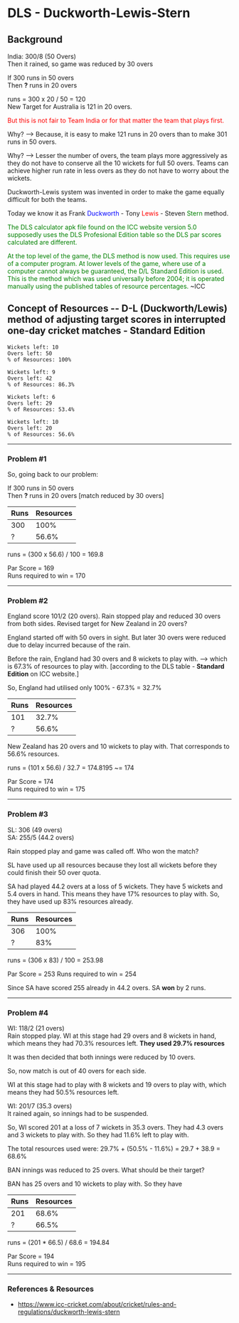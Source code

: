 # DLS - Duckworth-Lewis-Stern

## Background

India: 300/8 (50 Overs) <br>
Then it rained, so game was reduced by 30 overs

If 300 runs in 50 overs <br>
Then **?** runs in 20 overs

runs = 300 x 20 / 50 = 120 <br>
New Target for Australia is 121 in 20 overs.

<font color="red">But this is not fair to Team India or for that matter the team that plays first.</font>

Why? --> Because, it is easy to make 121 runs in 20 overs than to make 301 runs in 50 overs. 

Why? --> Lesser the number of overs, the team plays more aggressively as they do not have to conserve all the 10 wickets for full 50 overs. Teams can achieve higher run rate in less overs as they do not have to worry about the wickets.

Duckworth-Lewis system was invented in order to make the game equally difficult for both the teams.

Today we know it as Frank <font color="blue">Duckworth</font> - Tony <font color="red">Lewis</font> - Steven <font color="green">Stern</font> method.

<font color="green">The DLS calculator apk file found on the ICC website version 5.0 supposedly uses the DLS Profesional Edition table so the DLS par scores calculated are different.</font>

<font color="green">At the top level of the game, the DLS method is now used. This requires use of a computer program. At lower levels of the game, where use of a computer cannot always be guaranteed, the D/L Standard Edition is used. This is the method which was used universally before 2004; it is operated manually using the published tables of resource percentages. </font>~ICC

## Concept of Resources -- D-L (Duckworth/Lewis) method of adjusting target scores in interrupted one-day cricket matches - Standard Edition

    Wickets left: 10 
    Overs left: 50 
    % of Resources: 100% 

    Wickets left: 9 
    Overs left: 42 
    % of Resources: 86.3% 

    Wickets left: 6 
    Overs left: 29 
    % of Resources: 53.4% 

    Wickets left: 10 
    Overs left: 20 
    % of Resources: 56.6% 

---

### Problem #1
So, going back to our problem:

If 300 runs in 50 overs <br>
Then **?** runs in 20 overs [match reduced by 30 overs]

| Runs | Resources  |
| -- | --|
| 300  | 100% |
| ?  | 56.6% |

runs = (300 x 56.6) / 100 = 169.8

Par Score = 169 <br>
Runs required to win = 170

---

### Problem #2
England score 101/2 (20 overs). Rain stopped play and reduced 30 overs from both sides. Revised target for New Zealand in 20 overs?

England started off with 50 overs in sight. But later 30 overs were reduced due to delay incurred because of the rain. 

Before the rain, England had 30 overs and 8 wickets to play with. --> which is 67.3% of resources to play with. [according to the DLS table - **Standard Edition** on ICC website.]

So, England had utilised only 100% - 67.3% = 32.7% 

| Runs | Resources  |
| -- | --|
| 101  | 32.7% |
| ?  | 56.6% |

New Zealand has 20 overs and 10 wickets to play with. That corresponds to 56.6% resources.

runs = (101 x 56.6) / 32.7 = 174.8195 ~= 174

Par Score = 174 <br>
Runs required to win = 175

---

### Problem #3

SL: 306 (49 overs) <br> 
SA: 255/5 (44.2 overs)  <br>

Rain stopped play and game was called off. Who won the match?

SL have used up all resources because they lost all wickets before they could finish their 50 over quota.

SA had played 44.2 overs at a loss of 5 wickets. They have 5 wickets and 5.4 overs in hand. This means they have 17% resources to play with. So, they have used up 83% resources already.

| Runs | Resources  |
| -- | --|
| 306  | 100% |
| ?  | 83% |

runs = (306 x 83) / 100 = 253.98

Par Score = 253
Runs required to win = 254

Since SA have scored 255 already in 44.2 overs. SA **won** by 2 runs.

---

### Problem #4

WI: 118/2 (21 overs) <br>
Rain stopped play. 
WI at this stage had 29 overs and 8 wickets in hand, which means they had 70.3% resources left. **They used 29.7% resources**

It was then decided that both innings were reduced by 10 overs. <br>

So, now match is out of 40 overs for each side.

WI at this stage had to play with 8 wickets and 19 overs to play with, which means they had 50.5% resources left.

WI: 201/7 (35.3 overs) <br>
It rained again, so innings had to be suspended. <br>

So, WI scored 201 at a loss of 7 wickets in 35.3 overs. They had 4.3 overs and 3 wickets to play with. So they had 11.6% left to play with.

The total resources used were: 29.7% + (50.5% - 11.6%) = 29.7 + 38.9 = 68.6%

BAN innings was reduced to 25 overs. What should be their target? <br>


BAN has 25 overs and 10 wickets to play with. So they have 

| Runs | Resources  |
| -- | --|
| 201  | 68.6% |
| ?  | 66.5% |

runs = (201 * 66.5) / 68.6 = 194.84

Par Score = 194 <br>
Runs required to win = 195

---

### References & Resources

- https://www.icc-cricket.com/about/cricket/rules-and-regulations/duckworth-lewis-stern